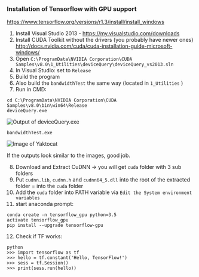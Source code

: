 ### Installation of Tensorflow with GPU support

https://www.tensorflow.org/versions/r1.3/install/install_windows


1. Install Visual Studio 2013 - https://my.visualstudio.com/downloads 
2. Install CUDA Toolkit without the drivers (you probably have newer ones) http://docs.nvidia.com/cuda/cuda-installation-guide-microsoft-windows/ 
3. Open `C:\ProgramData\NVIDIA Corporation\CUDA Samples\v8.0\1_Utilities\deviceQuery\deviceQuery_vs2013.sln`
4. In Visual Studio: set to `Release`
5. Build the program
6. Also build the `bandwidthTest` the same way (located in `1_Utilities` )
7. Run in CMD: 
```
cd C:\ProgramData\NVIDIA Corporation\CUDA Samples\v8.0\bin\win64\Release
deviceQuery.exe
```
![Output of deviceQuery.exe](http://docs.nvidia.com/cuda/cuda-installation-guide-microsoft-windows/graphics/valid-results-from-sample-cuda-devicequery-program.png)

```
bandwidthTest.exe
```
![Image of Yaktocat](http://docs.nvidia.com/cuda/cuda-installation-guide-microsoft-windows/graphics/valid-results-from-sample-cuda-bandwidthtest-program.png)

If the outputs look similar to the images, good job.

8. Download and Extract CuDNN -> you will get `cuda` folder with 3 sub folders
9. Put `cudnn.lib`, `cudnn.h` and `cudnn64_5.dll` into the root of the extracted folder = into the `cuda` folder
10. Add the `cuda` folder into PATH variable via `Edit the System environment variables`
11. start anaconda prompt:
```
conda create -n tensorflow_gpu python=3.5
activate tensorflow_gpu
pip install --upgrade tensorflow-gpu
```

12. Check if TF works:
```
python
>>> import tensorflow as tf
>>> hello = tf.constant('Hello, TensorFlow!')
>>> sess = tf.Session()
>>> print(sess.run(hello))
```

